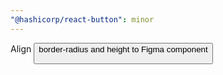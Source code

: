 ```yaml
---
"@hashicorp/react-button": minor
---
```


Align <Button /> border-radius and height to Figma component
